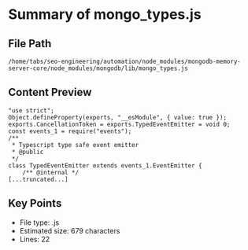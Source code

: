 # Summary of mongo_types.js
  
## File Path
`/home/tabs/seo-engineering/automation/node_modules/mongodb-memory-server-core/node_modules/mongodb/lib/mongo_types.js`

## Content Preview
```
"use strict";
Object.defineProperty(exports, "__esModule", { value: true });
exports.CancellationToken = exports.TypedEventEmitter = void 0;
const events_1 = require("events");
/**
 * Typescript type safe event emitter
 * @public
 */
class TypedEventEmitter extends events_1.EventEmitter {
    /** @internal */
[...truncated...]
```

## Key Points
- File type: .js
- Estimated size: 679 characters
- Lines: 22
